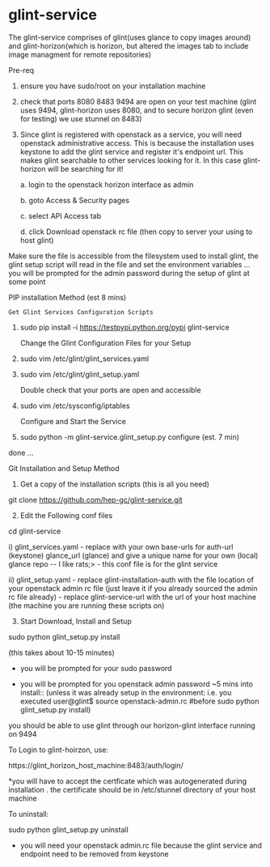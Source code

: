 glint-service 
=============
The glint-service comprises of glint(uses glance to copy images around) and glint-horizon(which is horizon, but altered the images tab to include image managment for remote repositories)

Pre-req 

1. ensure you have sudo/root on your installation machine

2. check that ports 8080 8483 9494 are open on your test machine 
(glint uses 9494, glint-horizon uses 8080, and to secure horizon glint (even for testing) we use stunnel on 8483)

3. Since glint is registered with openstack as a service, you will need openstack administrative access. This is because the installation uses keystone to add the glint service and register it's endpoint url. This makes glint searchable to other services looking for it. In this case glint-horizon will be searching for it!

   a. login to the openstack horizon interface as admin
   
   b. goto Access & Security pages
   
   c. select API Access tab
   
   d. click Download openstack rc file (then copy to server your using to host glint)


Make sure the file is accessible from the filesystem used to install glint, the glint setup script will read in the 
file and set the environment variables ... you will be prompted for the admin password during the setup of glint at some point

PIP installation Method (est 8 mins)

    Get Glint Services Configuration Scripts
 1. sudo pip install -i https://testpypi.python.org/pypi glint-service


    Change the Glint Configuration Files for your Setup
 2. sudo vim /etc/glint/glint_services.yaml 

 3. sudo vim /etc/glint/glint_setup.yaml 


    Double check that your ports are open and accessible
 4. sudo vim /etc/sysconfig/iptables


    Configure and Start the Service
 5. sudo python -m glint-service.glint_setup.py configure (est. 7 min)

done ... 





Git Installation and Setup Method

 1. Get a copy of the installation scripts (this is all you need)

 git clone https://github.com/hep-gc/glint-service.git



 2. Edit the Following conf files

   cd glint-service

   i) glint\_services.yaml - replace with your own base-urls for auth-url (keystone) glance\_url (glance) and give a unique name for your own (local) glance repo  -- I like rats;> - this conf file is for the glint service
  
   ii) glint\_setup.yaml 
      - replace glint-installation-auth with the file location of your openstack admin rc file (just leave it if you already sourced the admin rc file already)
      - replace glint-service-url with the url of your host machine (the machine you are running these scripts on)


 3. Start Download, Install and Setup

 sudo python glint_setup.py install




(this takes about 10-15 minutes)

* you will be prompted for your sudo password

* you will be prompted for you openstack admin password ~5 mins into install:: (unless it was already setup in the environment: i.e. you executed user@glint$  source openstack-admin.rc   #before sudo python glint_setup.py install)



you should be able to use glint through our horizon-glint interface running on 9494

To Login to glint-hoirzon, use:

https://glint_horizon_host_machine:8483/auth/login/

*you will have to accept the certficate which was autogenerated during installation . the certificate should be in /etc/stunnel directory of your host machine


To uninstall:

sudo python glint_setup.py uninstall

* you will need your openstack admin.rc file because the glint service and endpoint need to be removed from keystone

